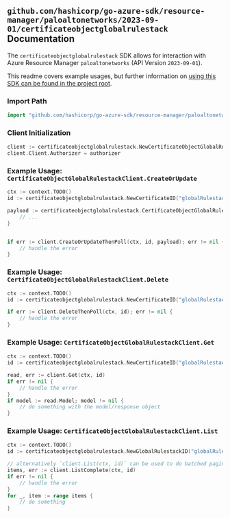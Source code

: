 
## `github.com/hashicorp/go-azure-sdk/resource-manager/paloaltonetworks/2023-09-01/certificateobjectglobalrulestack` Documentation

The `certificateobjectglobalrulestack` SDK allows for interaction with Azure Resource Manager `paloaltonetworks` (API Version `2023-09-01`).

This readme covers example usages, but further information on [using this SDK can be found in the project root](https://github.com/hashicorp/go-azure-sdk/tree/main/docs).

### Import Path

```go
import "github.com/hashicorp/go-azure-sdk/resource-manager/paloaltonetworks/2023-09-01/certificateobjectglobalrulestack"
```


### Client Initialization

```go
client := certificateobjectglobalrulestack.NewCertificateObjectGlobalRulestackClientWithBaseURI("https://management.azure.com")
client.Client.Authorizer = authorizer
```


### Example Usage: `CertificateObjectGlobalRulestackClient.CreateOrUpdate`

```go
ctx := context.TODO()
id := certificateobjectglobalrulestack.NewCertificateID("globalRulestackName", "certificateName")

payload := certificateobjectglobalrulestack.CertificateObjectGlobalRulestackResource{
	// ...
}


if err := client.CreateOrUpdateThenPoll(ctx, id, payload); err != nil {
	// handle the error
}
```


### Example Usage: `CertificateObjectGlobalRulestackClient.Delete`

```go
ctx := context.TODO()
id := certificateobjectglobalrulestack.NewCertificateID("globalRulestackName", "certificateName")

if err := client.DeleteThenPoll(ctx, id); err != nil {
	// handle the error
}
```


### Example Usage: `CertificateObjectGlobalRulestackClient.Get`

```go
ctx := context.TODO()
id := certificateobjectglobalrulestack.NewCertificateID("globalRulestackName", "certificateName")

read, err := client.Get(ctx, id)
if err != nil {
	// handle the error
}
if model := read.Model; model != nil {
	// do something with the model/response object
}
```


### Example Usage: `CertificateObjectGlobalRulestackClient.List`

```go
ctx := context.TODO()
id := certificateobjectglobalrulestack.NewGlobalRulestackID("globalRulestackName")

// alternatively `client.List(ctx, id)` can be used to do batched pagination
items, err := client.ListComplete(ctx, id)
if err != nil {
	// handle the error
}
for _, item := range items {
	// do something
}
```
